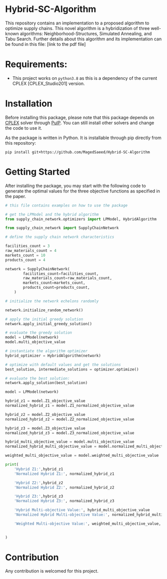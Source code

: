 # Hybrid-SC-Algorithm

This repository contains an implementation to a proposed algorithm to optimize supply chains. This novel algorithm is a hybridization  of three well-known algorithms: Neighborhood-Structures, Simulated Annealing, and Tabu Search. Further details about this algorithm and its implementation can be found in this file: [link to the pdf file]

# Requirements:

- This project works on `python3.8` as this is a dependency of the current CPLEX [CPLEX_Studio201] version.


# Installation

Before installing this package, please note that this package depends on [CPLEX](https://www.ibm.com/products/ilog-cplex-optimization-studio/cplex-optimizer) solver through [PulP](https://github.com/coin-or/pulp). You can still install other solvers and change the code to use it. 

As the package is written in Python. It is installable through pip directly from this repository: 

```
pip install git+https://github.com/MagedSaeed/Hybrid-SC-Algorithm
```

# Getting Started

After installing the package, you may start with the following code to generate the optimal values for the three objective functions as specified in the paper.

```python
# this file contains examples on how to use the package

# get the LPModel and the hybrid algorithm
from supply_chain_network.optimizers import LPModel, HybridAlgorithm

from supply_chain_network import SupplyChainNetwork

# define the supply chain network characteristics

facilities_count = 3
raw_materials_count = 4
markets_count = 10
products_count = 4

network = SupplyChainNetwork(
        facilities_count=facilities_count,
        raw_materials_count=raw_materials_count,
        markets_count=markets_count,
        products_count=products_count,
    )

# initialize the network echelons randomly

network.initialize_random_network()

# apply the initial greedy solution
network.apply_initial_greedy_solution()

# evaluate the greedy solution
model = LPModel(network)
model.multi_objective_value

# instantiate the algorithm optimizer
hybrid_optimizer = HybridAlgorithm(network)

# optimize with default values and get the solutions
best_solution, intermediate_solutions = optimizer.optimize()

# evaluate the best solution:
network.apply_solution(best_solution)

model = LPModel(network)

hybrid_z1 = model.Z1_objective_value
normalized_hybrid_z1 = model.Z1_normalized_objective_value

hybrid_z2 = model.Z2_objective_value
normalized_hybrid_z2 = model.Z2_normalized_objective_value

hybrid_z3 = model.Z3_objective_value
normalized_hybrid_z3 = model.Z3_normalized_objective_value

hybrid_multi_objective_value = model.multi_objective_value
normalized_hybrid_multi_objective_value = model.normalized_multi_objective_value

weighted_multi_objective_value = model.weighted_multi_objective_value

print(
    'Hybrid Z1:',hybrid_z1
    'Normalized Hybrid Z1:', normalized_hybrid_z1

    'Hybrid Z2:',hybrid_z2
    'Normalized Hybrid Z2:', normalized_hybrid_z2

    'Hybrid Z3:',hybrid_z3
    'Normalized Hybrid Z3:', normalized_hybrid_z3

    'Hybrid Multi-objective Value:', hybrid_multi_objective_value
    'Normalized Hybrid Multi-objective Value:', normalized_hybrid_multi_objective_value

    'Weighted Multi-objective Value:', weighted_multi_objective_value,
    

)

```
# Contribution

Any contribution is welcomed for this project.

